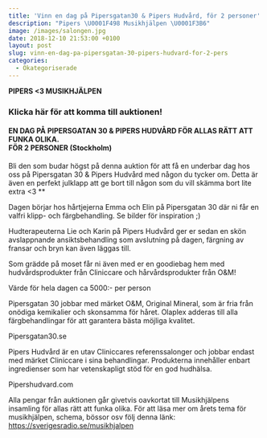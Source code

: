 ```yaml
---
title: 'Vinn en dag på Pipersgatan30 & Pipers Hudvård, för 2 personer'
description: "Pipers \U0001F498️ Musikhjälpen \U0001F3B6️"
image: /images/salongen.jpg
date: 2018-12-10 21:53:00 +0100
layout: post
slug: vinn-en-dag-pa-pipersgatan-30-pipers-hudvard-for-2-pers
categories:
  - Okategoriserade
---
```


**PIPERS &lt;3 MUSIKHJÄLPEN**

### Klicka här för att komma till auktionen!

#### EN DAG PÅ PIPERSGATAN 30 & PIPERS HUDVÅRD FÖR ALLAS RÄTT ATT FUNKA OLIKA.<br>FÖR 2 PERSONER (Stockholm)

Bli den som budar högst på denna auktion för att få en underbar dag hos oss på Pipersgatan 30 & Pipers Hudvård med någon du tycker om. Detta är även en perfekt julklapp att ge bort till någon som du vill skämma bort lite extra &lt;3 \*\*

Dagen börjar hos hårtjejerna Emma och Elin på Pipersgatan 30 där ni får en valfri klipp- och färgbehandling. Se bilder för inspiration ;)

Hudterapeuterna Lie och Karin på Pipers Hudvård ger er sedan en skön avslappnande ansiktsbehandling som avslutning på dagen, färgning av fransar och bryn kan även läggas till.

Som grädde på moset får ni även med er en goodiebag hem med hudvårdsprodukter från Cliniccare och hårvårdsprodukter från O&M!

Värde för hela dagen ca 5000:- per person

Pipersgatan 30 jobbar med märket O&M, Original Mineral, som är fria från onödiga kemikalier och skonsamma för håret. Olaplex adderas till alla färgbehandlingar för att garantera bästa möjliga kvalitet.

Pipersgatan30.se

Pipers Hudvård är en utav Cliniccares referenssalonger och jobbar endast med märket Cliniccare i sina behandlingar. Produkterna innehåller enbart ingredienser som har vetenskapligt stöd för en god hudhälsa.

Pipershudvard.com

Alla pengar från auktionen går givetvis oavkortat till Musikhjälpens insamling för allas rätt att funka olika. För att läsa mer om årets tema för musikhjälpen, schema, bössor osv följ denna länk: https://sverigesradio.se/musikhjalpen